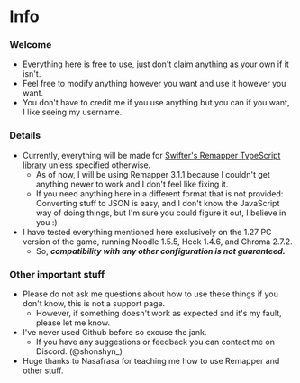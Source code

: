# Info

### Welcome
- Everything here is free to use, just don't claim anything as your own if it isn't.
- Feel free to modify anything however you want and use it however you want.
- You don't have to credit me if you use anything but you can if you want, I like seeing my username.

### Details
- Currently, everything will be made for [Swifter's Remapper TypeScript library](https://github.com/Swifter1243/ReMapper) unless specified otherwise.
  * As of now, I will be using Remapper 3.1.1 because I couldn't get anything newer to work and I don't feel like fixing it.
  * If you need anything here in a different format that is not provided: Converting stuff to JSON is easy, and I don't know the JavaScript way of doing things, but I'm sure you could figure it out, I believe in you :)
- I have tested everything mentioned here exclusively on the 1.27 PC version of the game, running Noodle 1.5.5, Heck 1.4.6, and Chroma 2.7.2.
  * So, *__compatibility with any other configuration is not guaranteed.__*

### Other important stuff
- Please do not ask me questions about how to use these things if you don't know, this is not a support page. 
  * However, if something doesn't work as expected and it's my fault, please let me know.
- I've never used Github before so excuse the jank.
  * If you have any suggestions or feedback you can contact me on Discord. (@shonshyn_)
- Huge thanks to Nasafrasa for teaching me how to use Remapper and other stuff.
